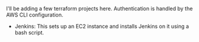 I'll be adding a few terraform projects here.
Authentication is handled by the AWS CLI configuration. 

- Jenkins: This sets up an EC2 instance and installs Jenkins on it using a bash script.
